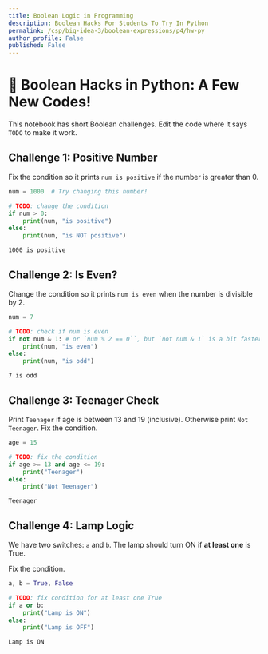 ```yaml
---
title: Boolean Logic in Programming
description: Boolean Hacks For Students To Try In Python
permalink: /csp/big-idea-3/boolean-expressions/p4/hw-py
author_profile: False
published: False
---
```


# 🔑 Boolean Hacks in Python: A Few New Codes!

This notebook has short Boolean challenges. Edit the code where it says `TODO` to make it work.

## Challenge 1: Positive Number
Fix the condition so it prints `num is positive` if the number is greater than 0.


```python
num = 1000  # Try changing this number!

# TODO: change the condition
if num > 0:
    print(num, "is positive")
else:
    print(num, "is NOT positive")
```

    1000 is positive


## Challenge 2: Is Even?
Change the condition so it prints `num is even` when the number is divisible by 2.


```python
num = 7

# TODO: check if num is even
if not num & 1: # or `num % 2 == 0``, but `not num & 1` is a bit faster in py
    print(num, "is even")
else:
    print(num, "is odd")
```

    7 is odd


## Challenge 3: Teenager Check
Print `Teenager` if age is between 13 and 19 (inclusive). Otherwise print `Not Teenager`. Fix the condition.


```python
age = 15

# TODO: fix the condition
if age >= 13 and age <= 19:
    print("Teenager")
else:
    print("Not Teenager")
```

    Teenager


## Challenge 4: Lamp Logic
We have two switches: `a` and `b`. The lamp should turn ON if **at least one** is True.

Fix the condition.


```python
a, b = True, False

# TODO: fix condition for at least one True
if a or b: 
    print("Lamp is ON")
else:
    print("Lamp is OFF")
```

    Lamp is ON

